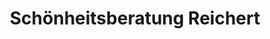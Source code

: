---
title: "Schönheitsberatung Reichert"
url: /oettingen-i-bay/schoenheitsberatung-reichert/
shop: Friseur
---